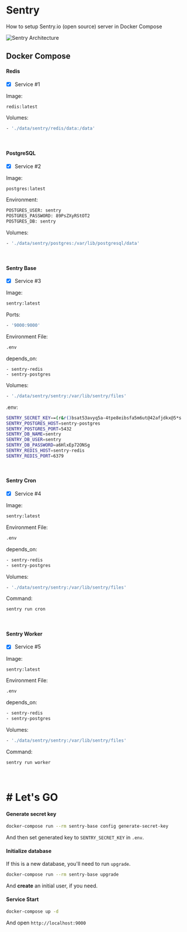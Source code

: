 # Sentry
How to setup Sentry.io (open source) server in Docker Compose

![Sentry Architecture](/Users/ramin/Documents/GitHub/sentry-setup/img/sentry_arch.png)

## Docker Compose

#### Redis

- [x] Service #1

Image:
```bash
redis:latest
```
Volumes:
```bash
- './data/sentry/redis/data:/data'
```
<br/>

#### PostgreSQL

- [x] Service #2

Image:
```bash
postgres:latest
```
Environment:
```bash
POSTGRES_USER: sentry
POSTGRES_PASSWORD: 89PsZXyRStOT2
POSTGRES_DB: sentry
```
Volumes:
```bash
- './data/sentry/postgres:/var/lib/postgresql/data'
```
<br/>

#### Sentry Base

- [x] Service #3

Image:
```bash
sentry:latest
```
Ports:
```bash
- '9000:9000'
```
Environment File:
```bash
.env
```
depends_on:
```
- sentry-redis
- sentry-postgres
```
Volumes:
```bash
- './data/sentry/sentry:/var/lib/sentry/files'
```
.env:
```bash
SENTRY_SECRET_KEY==(r&r()bsat53avyq5a-4tpe8eibsfa5m6ut@42afjdkx@5*s
SENTRY_POSTGRES_HOST=sentry-postgres
SENTRY_POSTGRES_PORT=5432
SENTRY_DB_NAME=sentry
SENTRY_DB_USER=sentry
SENTRY_DB_PASSWORD=a6HlxEp72ONSg
SENTRY_REDIS_HOST=sentry-redis
SENTRY_REDIS_PORT=6379
```
<br/>

#### Sentry Cron

- [x] Service #4

Image:
```bash
sentry:latest
```
Environment File:
```bash
.env
```
depends_on:
```bash
- sentry-redis
- sentry-postgres
```
Volumes:
```bash
- './data/sentry/sentry:/var/lib/sentry/files'
```
Command:
```bash
sentry run cron
```
<br/>

#### Sentry Worker

- [x] Service #5

Image:
```bash
sentry:latest
```
Environment File:
```bash
.env
```
depends_on:
```bash
- sentry-redis
- sentry-postgres
```
Volumes:
```bash
- './data/sentry/sentry:/var/lib/sentry/files'
```
Command:
```bash
sentry run worker
```

<br/>


# # Let's GO

#### Generate secret key

```bash
docker-compose run --rm sentry-base config generate-secret-key
```

And then set generated key to `SENTRY_SECRET_KEY` in `.env`.

#### Initialize database

If this is a new database, you'll need to run `upgrade`.

```bash
docker-compose run --rm sentry-base upgrade
```

And **create** an initial user, if you need.


#### Service Start 

```bash
docker-compose up -d
```

And open `http://localhost:9000`